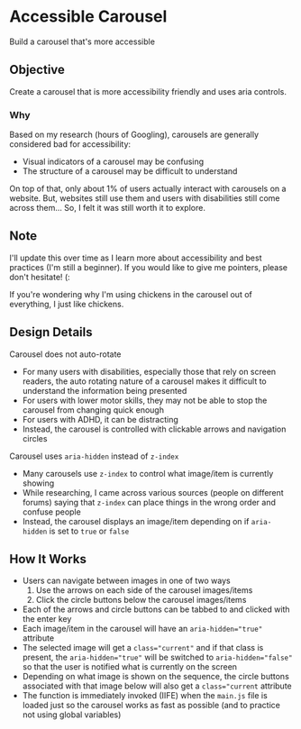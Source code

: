 # Accessible Carousel
Build a carousel that's more accessible

## Objective
Create a carousel that is more accessibility friendly and uses aria controls.

### Why
Based on my research (hours of Googling), carousels are generally considered bad for accessibility:
- Visual indicators of a carousel may be confusing
- The structure of a carousel may be difficult to understand

On top of that, only about 1% of users actually interact with carousels on a website. But, websites still use them and users with disabilities still come across them... So, I felt it was still worth it to explore.

## Note
I'll update this over time as I learn more about accessibility and best practices (I'm still a beginner). If you would like to give me pointers, please don't hesitate! (:

If you're wondering why I'm using chickens in the carousel out of everything, I just like chickens.

## Design Details
Carousel does not auto-rotate
- For many users with disabilities, especially those that rely on screen readers, the auto rotating nature of a carousel makes it difficult to understand the information being presented
- For users with lower motor skills, they may not be able to stop the carousel from changing quick enough
- For users with ADHD, it can be distracting
- Instead, the carousel is controlled with clickable arrows and navigation circles

Carousel uses `aria-hidden` instead of `z-index`
- Many carousels use `z-index` to control what image/item is currently showing
- While researching, I came across various sources (people on different forums) saying that `z-index` can place things in the wrong order and confuse people
- Instead, the carousel displays an image/item depending on if `aria-hidden` is set to `true` or `false`

## How It Works
- Users can navigate between images in one of two ways
  1. Use the arrows on each side of the carousel images/items
  2. Click the circle buttons below the carousel images/items
- Each of the arrows and circle buttons can be tabbed to and clicked with the enter key
- Each image/item in the carousel will have an `aria-hidden="true"` attribute
- The selected image will get a `class="current"` and if that class is present, the `aria-hidden="true"` will be switched to `aria-hidden="false"` so that the user is notified what is currently on the screen
- Depending on what image is shown on the sequence, the circle buttons associated with that image below will also get a `class="current` attribute
- The function is immediately invoked (IIFE) when the `main.js` file is loaded just so the carousel works as fast as possible (and to practice not using global variables)